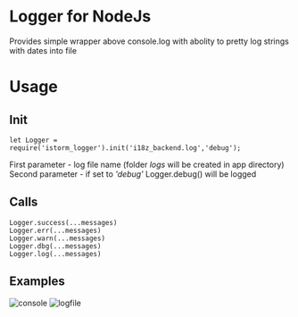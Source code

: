 # Logger for NodeJs
Provides simple wrapper above console.log with abolity to pretty log strings with dates into file

# Usage
## Init
```
let Logger = require('istorm_logger').init('i18z_backend.log','debug');
```
First parameter - log file name (folder _logs_ will be created in app directory)
Second parameter - if set to _'debug'_ Logger.debug() will be logged

## Calls
```
Logger.success(...messages)
Logger.err(...messages)
Logger.warn(...messages)
Logger.dbg(...messages)
Logger.log(...messages)
```

## Examples
![console](https://imge.to/i/ZoWbk)
![logfile](https://imge.to/i/Zoeis)



